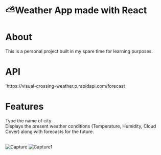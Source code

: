 <h1>⛅️Weather App made with React<h1>

<h1>About</h1>
This is a personal project built in my spare time for learning purposes.

<h1>API</h1>
'https://visual-crossing-weather.p.rapidapi.com/forecast

<h1>Features</h1>
Type the name of city<br>
Displays the present weather conditions (Temperature, Humidity, Cloud Cover) along with forecasts for the future.
<br></br>


![Capture](https://github.com/MrunaliChavan2002/Weather_app/assets/131576753/fe500ac7-1071-4fda-a54e-efd0ff5614c3)
![Capture1](https://github.com/MrunaliChavan2002/Weather_app/assets/131576753/3d7557c1-eec8-47a3-84bf-89d29eb68944)

